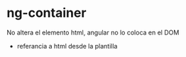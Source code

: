 # ng-container
No altera el elemento html, angular no lo coloca en el DOM 

- referancia a html desde la plantilla
